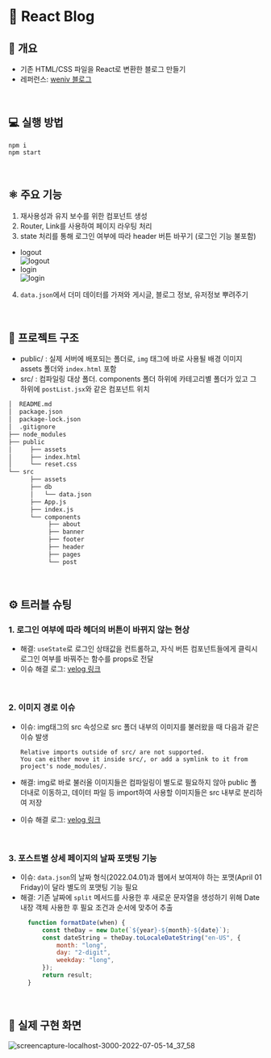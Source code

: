 # 📝 React Blog

## 👀 개요
- 기존 HTML/CSS 파일을 React로 변환한 블로그 만들기 <br>
- 레퍼런스: [weniv 블로그](https://github.com/weniv/react-blog)
<br>


## 💻 실행 방법
```
npm i
npm start
```
<br>

## ⚛️ 주요 기능
1. 재사용성과 유지 보수를 위한 컴포넌트 생성
2. Router, Link를 사용하여 페이지 라우팅 처리
3. state 처리를 통해 로그인 여부에 따라 header 버튼 바꾸기 (로그인 기능 불포함)
  - logout<br />
  ![logout](https://user-images.githubusercontent.com/54294796/173001212-e5bb171e-f9e7-4816-b96b-ef7e8bd39289.jpg)
  - login<br />
  ![login](https://user-images.githubusercontent.com/54294796/173001206-bf815686-0020-4976-bf6a-76277122f7f2.jpg)
4. `data.json`에서 더미 데이터를 가져와 게시글, 블로그 정보, 유저정보 뿌려주기
<br>

## 🔗 프로젝트 구조
- public/ : 실제 서버에 배포되는 폴더로, `img` 태그에 바로 사용될 배경 이미지 assets 폴더와 `index.html` 포함
- src/ : 컴파일링 대상 폴더. components 폴더 하위에 카테고리별 폴더가 있고 그 하위에 `postList.jsx`와 같은 컴포넌트 위치
```bash
│  README.md
│  package.json
│  package-lock.json
│  .gitignore
├── node_modules
├── public
│     ├── assets
│     ├── index.html
│     └── reset.css
└── src
      ├── assets
      ├── db
      │   └── data.json
      ├── App.js
      ├── index.js
      └── components
           ├── about
           ├── banner
           ├── footer
           ├── header
           ├── pages
           └── post
```

<br>


## ⚙ 트러블 슈팅
### 1. 로그인 여부에 따라 헤더의 버튼이 바뀌지 않는 현상 <br>
- 해결: `useState`로 로그인 상태값을 컨트롤하고, 자식 버튼 컴포넌트들에게 클릭시 로그인 여부를 바꿔주는 함수를 props로 전달<br>
- 이슈 해결 로그: [velog 링크](https://velog.io/@mooongs/React-%EC%9D%B4%EC%8A%88-%ED%95%B4%EA%B2%B0-%EB%A1%9C%EA%B7%B8-094vaghm)
<br>
      
### 2. 이미지 경로 이슈 <br>
- 이슈: img태그의 src 속성으로 src 폴더 내부의 이미지를 불러왔을 때 다음과 같은 이슈 발생 <br>
  ```
  Relative imports outside of src/ are not supported. 
  You can either move it inside src/, or add a symlink to it from project's node_modules/.
  ```
- 해결: img로 바로 불러올 이미지들은 컴파일링이 별도로 필요하지 않아 public 폴더내로 이동하고, 데이터 파일 등 import하여 사용할 이미지들은 src 내부로 분리하여 저장 <br>
- 이슈 해결 로그: [velog 링크](https://velog.io/@mooongs/React-%EC%9D%B4%EC%8A%88-%ED%95%B4%EA%B2%B0-%EB%A1%9C%EA%B7%B8)
   
  <br>
  
### 3. 포스트별 상세 페이지의 날짜 포맷팅 기능 <br>
- 이슈: `data.json`의 날짜 형식(2022.04.01)과 웹에서 보여져야 하는 포맷(April 01 Friday)이 달라 별도의 포맷팅 기능 필요  <br>
- 해결: 기존 날짜에 `split` 메서드를 사용한 후 새로운 문자열을 생성하기 위해 Date 내장 객체 사용한 후 필요 조건과 순서에 맞추어 추출
  ```js
    function formatDate(when) {
        const theDay = new Date(`${year}-${month}-${date}`);
        const dateString = theDay.toLocaleDateString("en-US", {
            month: "long",
            day: "2-digit",
            weekday: "long",
        });
        return result;
    }
  ```

<br>

## 🔎 실제 구현 화면
![screencapture-localhost-3000-2022-07-05-14_37_58](https://user-images.githubusercontent.com/80025366/177257014-793aca20-e5de-4c34-8939-11a16ad0d129.png)

